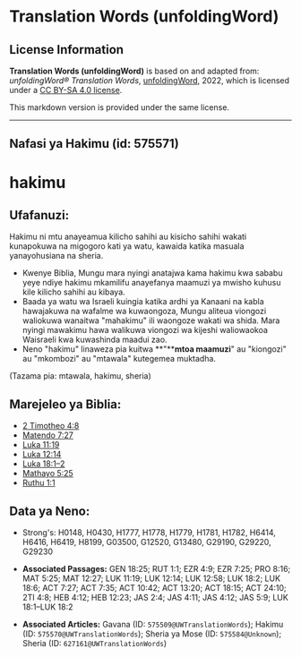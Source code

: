 # Translation Words (unfoldingWord)

## License Information

**Translation Words (unfoldingWord)** is based on and adapted from: _unfoldingWord® Translation Words_, [unfoldingWord](https://unfoldingword.org/utw), 2022, which is licensed under a [CC BY-SA 4.0 license](https://creativecommons.org/licenses/by-sa/4.0/legalcode.en).

This markdown version is provided under the same license.



--------------------------------

## Nafasi ya Hakimu (id: 575571)

hakimu
======

Ufafanuzi:
----------

Hakimu ni mtu anayeamua kilicho sahihi au kisicho sahihi wakati kunapokuwa na migogoro kati ya watu, kawaida katika masuala yanayohusiana na sheria.

* Kwenye Biblia, Mungu mara nyingi anatajwa kama hakimu kwa sababu yeye ndiye hakimu mkamilifu anayefanya maamuzi ya mwisho kuhusu kile kilicho sahihi au kibaya.
* Baada ya watu wa Israeli kuingia katika ardhi ya Kanaani na kabla hawajakuwa na wafalme wa kuwaongoza, Mungu aliteua viongozi waliokuwa wanaitwa "mahakimu" ili waongoze wakati wa shida. Mara nyingi mawakimu hawa walikuwa viongozi wa kijeshi waliowaokoa Waisraeli kwa kuwashinda maadui zao.
* Neno "hakimu" linaweza pia kuitwa **"****mtoa maamuzi**" au "kiongozi" au "mkombozi" au "mtawala" kutegemea muktadha.

(Tazama pia: mtawala, hakimu, sheria)

Marejeleo ya Biblia:
--------------------

* [2 Timotheo 4:8](https://ref.ly/2Tim4:8)
* [Matendo 7:27](https://ref.ly/Acts7:27)
* [Luka 11:19](https://ref.ly/Luke11:19)
* [Luka 12:14](https://ref.ly/Luke12:14)
* [Luka 18:1–2](https://ref.ly/Luke18:1-Luke18:2)
* [Mathayo 5:25](https://ref.ly/Matt5:25)
* [Ruthu 1:1](https://ref.ly/Ruth1:1)

Data ya Neno:
-------------

* Strong's: H0148, H0430, H1777, H1778, H1779, H1781, H1782, H6414, H6416, H6419, H8199, G03500, G12520, G13480, G29190, G29220, G29230

* **Associated Passages:** GEN 18:25; RUT 1:1; EZR 4:9; EZR 7:25; PRO 8:16; MAT 5:25; MAT 12:27; LUK 11:19; LUK 12:14; LUK 12:58; LUK 18:2; LUK 18:6; ACT 7:27; ACT 7:35; ACT 10:42; ACT 13:20; ACT 18:15; ACT 24:10; 2TI 4:8; HEB 4:12; HEB 12:23; JAS 2:4; JAS 4:11; JAS 4:12; JAS 5:9; LUK 18:1–LUK 18:2
* **Associated Articles:** Gavana (ID: `575509@UWTranslationWords`); Hakimu (ID: `575570@UWTranslationWords`); Sheria ya Mose (ID: `575584@Unknown`); Sheria (ID: `627161@UWTranslationWords`)

